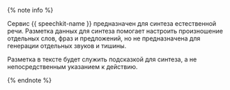 {% note info %}

Сервис {{ speechkit-name }} предназначен для синтеза естественной речи. Разметка данных для синтеза помогает настроить произношение отдельных слов, фраз и предложений, но не предназначена для генерации отдельных звуков и тишины.

Разметка в тексте будет служить подсказкой для синтеза, а не непосредственным указанием к действию.

{% endnote %}